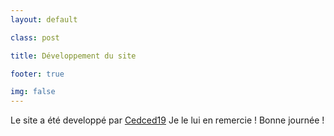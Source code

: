 ```yaml
---
layout: default

class: post

title: Développement du site

footer: true

img: false
---
```


Le site a été developpé par [Cedced19](//cedced19.github.io/)
Je le lui en remercie !
Bonne journée !
